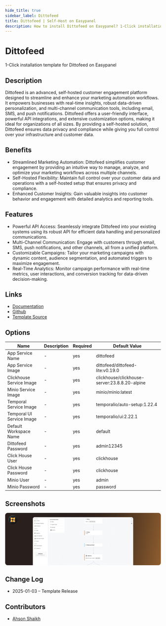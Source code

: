 ```yaml
---
hide_title: true
sidebar_label: Dittofeed
title: Dittofeed | Self-Host on Easypanel
description: How to install Dittofeed on Easypanel? 1-Click installation template for Dittofeed on Easypanel
---
```


<!-- generated -->

# Dittofeed

1-Click installation template for Dittofeed on Easypanel

## Description

Dittofeed is an advanced, self-hosted customer engagement platform designed to streamline and enhance your marketing automation workflows. It empowers businesses with real-time insights, robust data-driven personalization, and multi-channel communication tools, including email, SMS, and push notifications. Dittofeed offers a user-friendly interface, powerful API integrations, and extensive customization options, making it ideal for organizations of all sizes. By providing a self-hosted solution, Dittofeed ensures data privacy and compliance while giving you full control over your infrastructure and customer data.

## Benefits

- Streamlined Marketing Automation: Dittofeed simplifies customer engagement by providing an intuitive way to manage, analyze, and optimize your marketing workflows across multiple channels.
- Self-Hosted Flexibility: Maintain full control over your customer data and operations with a self-hosted setup that ensures privacy and compliance.
- Enhanced Customer Insights: Gain valuable insights into customer behavior and engagement with detailed analytics and reporting tools.

## Features

- Powerful API Access: Seamlessly integrate Dittofeed into your existing systems using its robust API for efficient data handling and personalized communications.
- Multi-Channel Communication: Engage with customers through email, SMS, push notifications, and other channels, all from a unified platform.
- Customizable Campaigns: Tailor your marketing campaigns with dynamic content, audience segmentation, and automated triggers to maximize engagement.
- Real-Time Analytics: Monitor campaign performance with real-time metrics, user interactions, and conversion tracking for data-driven decision-making.

## Links

- [Documentation](https://docs.dittofeed.com/introduction)
- [Github](https://github.com/dittofeed/dittofeed)
- [Template Source](https://github.com/easypanel-io/templates/tree/main/templates/dittofeed)

## Options

Name | Description | Required | Default Value
-|-|-|-
App Service Name | - | yes | dittofeed
App Service Image | - | yes | dittofeed/dittofeed-lite:v0.19.0
Clickhouse Service Image | - | yes | clickhouse/clickhouse-server:23.8.8.20-alpine
Minio Service Image | - | yes | minio/minio:latest
Temporal Service Image | - | yes | temporalio/auto-setup:1.22.4
Temporal UI Service Image | - | yes | temporalio/ui:2.22.1
Default Workspace Name | - | yes | default
Dittofeed Password | - | yes | admin12345
Click House User | - | yes | clickhouse
Click House Password | - | yes | clickhouse
Minio User | - | yes | admin
Minio Password | - | yes | password

## Screenshots

![Dittofeed Screenshot](./assets/screenshot.png)

## Change Log

- 2025-01-03 – Template Release

## Contributors

- [Ahson Shaikh](https://github.com/Ahson-Shaikh)
